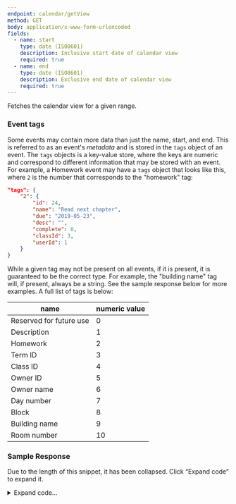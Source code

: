 ```yaml
---
endpoint: calendar/getView
method: GET
body: application/x-www-form-urlencoded
fields: 
  - name: start
    type: date (ISO8601)
    description: Inclusive start date of calendar view
    required: true
  - name: end
    type: date (ISO8601)
    description: Exclusive end date of calendar view
    required: true
---
```


Fetches the calendar view for a given range.

### Event tags
Some events may contain more data than just the name, start, and end. This is referred to as an event's _metadata_ and is stored in the `tags` object of an event. The `tags` objects is a key-value store, where the keys are numeric and correspond to different information that may be stored with an event. For example, a Homework event may have a `tags` object that looks like this, where `2` is the number that corresponds to the "homework" tag:

```json
"tags": {
	"2": {
		"id": 24,
		"name": "Read next chapter",
		"due": "2019-05-23",
		"desc": "",
		"complete": 0,
		"classId": 3,
		"userId": 1
	}
}
```

While a given tag may not be present on all events, if it is present, it is guaranteed to be the correct type. For example, the "building name" tag will, if present, always be a string. See the sample response below for more examples. A full list of tags is below:

| name | numeric value |
| ---- | ------------- |
| Reserved for future use | 0 |
| Description | 1 |
| Homework | 2 |
| Term ID | 3 |
| Class ID | 4 |
| Owner ID | 5 |
| Owner name | 6 |
| Day number | 7 |
| Block | 8 |
| Building name | 9 |
| Room number | 10 |

### Sample Response
Due to the length of this snippet, it has been collapsed. Click “Expand code” to expand it.

<details>
<summary>Expand code...</summary>

<pre><code class="json">
{
  "status": "ok",
  "view": {
    "providers": [
      {
        "name": "The Dalton School Schedule"
      }
    ],
    "days": [
      {
        "day": "2019-03-11",
        "announcements": [],
        "events": [
          {
            "id": 1689,
            "name": "Computer Science",
            "start": 1552329000,
            "end": 1552331700,
            "recurRule": null,
            "tags": {
              "3": 97372,
              "4": 108697389,
              "5": 1320694,
              "6": "Sample Teacher",
              "7": 1,
              "8": "G",
              "9": "108 E. 89th St.",
              "10": "502"
            },
            "source": 0,
            "userId": 1
          }
        ]
      },
      {
        "day": "2019-03-12",
        "announcements": [],
        "events": [
          {
            "id": 1665,
            "name": "Physics",
            "start": 1552399800,
            "end": 1552405500,
            "recurRule": null,
            "tags": {
              "3": 97372,
              "4": 108471973,
              "5": 586292,
              "6": "Sample Teacher",
              "7": 2,
              "8": "H",
              "9": "108 E. 89th St.",
              "10": "1205"
            },
            "source": 0,
            "userId": 1
          }
        ]
      },
      {
        "day": "2019-03-13",
        "announcements": [],
        "events": [
          {
            "id": 1691,
            "name": "Math",
            "start": 1552492200,
            "end": 1552494900,
            "recurRule": null,
            "tags": {
              "3": 97372,
              "4": 108644631,
              "5": 586462,
              "6": "Sample Teacher",
              "7": 3,
              "8": "I",
              "9": "108 E. 89th St.",
              "10": "503"
            },
            "source": 0,
            "userId": 1
          }
        ]
      },
      {
        "day": "2019-03-14",
        "announcements": [],
        "events": [
          {
            "id": 1697,
            "name": "Robotics",
            "start": 1552572600,
            "end": 1552575300,
            "recurRule": null,
            "tags": {
              "3": 97372,
              "4": 108472048,
              "5": 3313989,
              "6": "Sample Teacher",
              "7": 4,
              "8": "D",
              "9": "108 E. 89th St.",
              "10": "502"
            },
            "source": 0,
            "userId": 1
          }
        ]
      },
      {
        "day": "2019-03-15",
        "announcements": [
          {
            "id": -1,
            "date": "2019-03-15",
            "text": "Friday 4",
            "grade": -1,
            "type": 0
          }
        ],
        "events": [
          {
            "id": 1702,
            "name": "History",
            "start": 1552651800,
            "end": 1552654500,
            "recurRule": null,
            "tags": {
              "3": 97372,
              "4": 108569265,
              "5": 4791732,
              "6": "Sample Teacher",
              "7": 8,
              "8": "C",
              "9": "108 E. 89th St.",
              "10": "350"
            },
            "source": 0,
            "userId": 1
          }
        ]
      },
      {
        "day": "2019-03-16",
        "announcements": [
          {
            "id": 127,
            "date": "2019-03-16",
            "text": "Start of Spring Recess",
            "grade": 0,
            "type": 2
          }
        ],
        "events": [
          {
            "id": 8,
            "name": "Some important event",
            "start": 1552761900,
            "end": 1552763700,
            "recurRule": null,
            "tags": {
              "1": ""
            },
            "source": -1,
            "userId": 1
          },
          {
            "id": 1,
            "name": "Read next chapter",
            "start": 1552756500,
            "end": 1552759200,
            "recurRule": null,
            "tags": {
              "2": {
                "id": 24,
                "name": "Read next chapter",
                "due": "2019-05-23",
                "desc": "",
                "complete": 0,
                "classId": 3,
                "userId": 1
              }
            },
            "source": -1,
            "userId": 1
          }
        ]
      },
      {
        "day": "2019-03-17",
        "announcements": [
          {
            "id": 127,
            "date": "2019-03-17",
            "text": "Spring Recess",
            "grade": 0,
            "type": 2
          }
        ],
        "events": []
      }
    ]
  }
}
</pre></code></details>